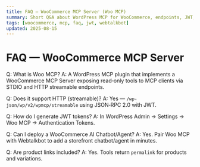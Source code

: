 ```yaml
---
title: FAQ — WooCommerce MCP Server (Woo MCP)
summary: Short Q&A about WordPress MCP for WooCommerce, endpoints, JWT, and Webtalkbot.
tags: [woocommerce, mcp, faq, jwt, webtalkbot]
updated: 2025-08-15
---
```


# FAQ — WooCommerce MCP Server

Q: What is Woo MCP?
A: A WordPress MCP plugin that implements a WooCommerce MCP Server exposing read‑only tools to MCP clients via STDIO and HTTP streamable endpoints.

Q: Does it support HTTP (streamable)?
A: Yes — `/wp-json/wp/v2/wpmcp/streamable` using JSON‑RPC 2.0 with JWT.

Q: How do I generate JWT tokens?
A: In WordPress Admin → Settings → Woo MCP → Authentication Tokens.

Q: Can I deploy a WooCommerce AI Chatbot/Agent?
A: Yes. Pair Woo MCP with Webtalkbot to add a storefront chatbot/agent in minutes.

Q: Are product links included?
A: Yes. Tools return `permalink` for products and variations.

<script type="application/ld+json">
{
  "@context":"https://schema.org",
  "@type":"FAQPage",
  "mainEntity":[
    {"@type":"Question","name":"What is Woo MCP?","acceptedAnswer":{"@type":"Answer","text":"A WordPress MCP plugin that implements a WooCommerce MCP Server exposing read-only tools via STDIO and HTTP streamable endpoints."}},
    {"@type":"Question","name":"Does it support HTTP (streamable)?","acceptedAnswer":{"@type":"Answer","text":"Yes — /wp-json/wp/v2/wpmcp/streamable using JSON-RPC 2.0 with JWT."}},
    {"@type":"Question","name":"How to generate JWT tokens?","acceptedAnswer":{"@type":"Answer","text":"In WordPress Admin → Settings → Woo MCP → Authentication Tokens."}},
    {"@type":"Question","name":"Can I deploy a WooCommerce AI Chatbot/Agent?","acceptedAnswer":{"@type":"Answer","text":"Yes. Pair Woo MCP with Webtalkbot to add a storefront chatbot/agent in minutes."}},
    {"@type":"Question","name":"Are product links included?","acceptedAnswer":{"@type":"Answer","text":"Yes. Tools return permalink for products and variations."}}
  ]
}
</script>

